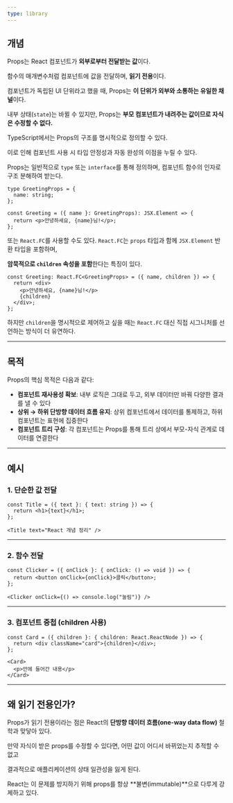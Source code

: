 ```yaml
---
type: library
---
```

## 개념

Props는 React 컴포넌트가 **외부로부터 전달받는 값**이다.

함수의 매개변수처럼 컴포넌트에 값을 전달하며, **읽기 전용**이다.

컴포넌트가 독립된 UI 단위라고 했을 때, Props는 **이 단위가 외부와 소통하는 유일한 채널**이다.

내부 상태(`state`)는 바뀔 수 있지만, Props는 **부모 컴포넌트가 내려주는 값이므로 자식은 수정할 수 없다.**

TypeScript에서는 Props의 구조를 명시적으로 정의할 수 있다.

이로 인해 컴포넌트 사용 시 타입 안정성과 자동 완성의 이점을 누릴 수 있다.

Props는 일반적으로 `type` 또는 `interface`를 통해 정의하며, 컴포넌트 함수의 인자로 구조 분해하여 받는다.

```tsx
type GreetingProps = {
  name: string;
};

const Greeting = ({ name }: GreetingProps): JSX.Element => {
  return <p>안녕하세요, {name}님!</p>;
};

```

또는 `React.FC`를 사용할 수도 있다. `React.FC`는 `props` 타입과 함께 `JSX.Element` 반환 타입을 포함하며,

**암묵적으로 `children` 속성을 포함**한다는 특징이 있다.

```tsx
const Greeting: React.FC<GreetingProps> = ({ name, children }) => {
  return <div>
    <p>안녕하세요, {name}님!</p>
    {children}
  </div>;
};

```

하지만 `children`을 명시적으로 제어하고 싶을 때는 `React.FC` 대신 직접 시그니처를 선언하는 방식이 더 유연하다.

---

## 목적

Props의 핵심 목적은 다음과 같다:

- **컴포넌트 재사용성 확보**: 내부 로직은 그대로 두고, 외부 데이터만 바꿔 다양한 결과를 낼 수 있다
- **상위 → 하위 단방향 데이터 흐름 유지**: 상위 컴포넌트에서 데이터를 통제하고, 하위 컴포넌트는 표현에 집중한다
- **컴포넌트 트리 구성**: 각 컴포넌트는 Props를 통해 트리 상에서 부모-자식 관계로 데이터를 연결한다

---

## 예시

### 1. 단순한 값 전달

```tsx
const Title = ({ text }: { text: string }) => {
  return <h1>{text}</h1>;
};

<Title text="React 개념 정리" />

```

---

### 2. 함수 전달

```tsx
const Clicker = ({ onClick }: { onClick: () => void }) => {
  return <button onClick={onClick}>클릭</button>;
};

<Clicker onClick={() => console.log("눌림")} />

```

---

### 3. 컴포넌트 중첩 (children 사용)

```tsx
const Card = ({ children }: { children: React.ReactNode }) => {
  return <div className="card">{children}</div>;
};

<Card>
  <p>안에 들어간 내용</p>
</Card>

```

---

## 왜 읽기 전용인가?

Props가 읽기 전용이라는 점은 React의 **단방향 데이터 흐름(one-way data flow)** 철학과 맞닿아 있다.

만약 자식이 받은 props를 수정할 수 있다면, 어떤 값이 어디서 바뀌었는지 추적할 수 없고

결과적으로 애플리케이션의 상태 일관성을 잃게 된다.

React는 이 문제를 방지하기 위해 props를 항상 **불변(immutable)**으로 다루게 강제하고 있다.